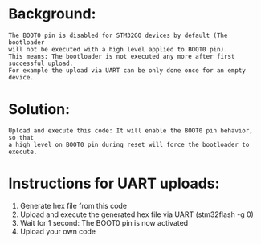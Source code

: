 
# Background:
    The BOOT0 pin is disabled for STM32G0 devices by default (The bootloader
    will not be executed with a high level applied to BOOT0 pin).
    This means: The bootloader is not executed any more after first successful upload.
    For example the upload via UART can be only done once for an empty device.
    
# Solution:
    Upload and execute this code: It will enable the BOOT0 pin behavior, so that
    a high level on BOOT0 pin during reset will force the bootloader to execute.
    
# Instructions for UART uploads:
  1. Generate hex file from this code
  2. Upload and execute the generated hex file via UART (stm32flash -g 0)
  3. Wait for 1 second: The BOOT0 pin is now activated
  4. Upload your own code
